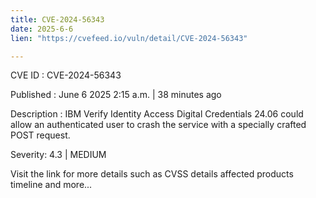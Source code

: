 ```yaml
---
title: CVE-2024-56343
date: 2025-6-6
lien: "https://cvefeed.io/vuln/detail/CVE-2024-56343"

---
```


CVE ID : CVE-2024-56343

Published :  June 6
2025
2:15 a.m. | 38 minutes ago

Description : IBM Verify Identity Access Digital Credentials 24.06 could allow an authenticated user to crash the service with a specially crafted POST request.

Severity: 4.3 | MEDIUM

Visit the link for more details
such as CVSS details
affected products
timeline
and more...

